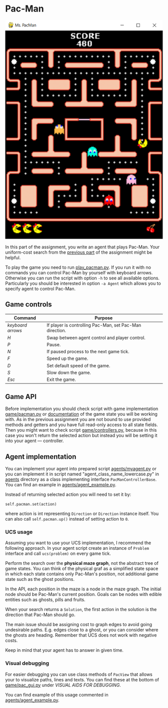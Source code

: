 # Pac-Man

![pacman image](pac.png)

In this part of the assignment, you write an agent that plays Pac-Man. Your uniform-cost search from the [previous part](../README.md#1-uniform-cost-search) of the assignment might be helpful.

To play the game you need to run [play_pacman.py](play_pacman.py). If you run it with no commands you can control Pac-Man by yourself with keyboard arrows. Otherwise you can run the script with option `-h` to see all available options. Particularly you should be interested in option `-a Agent` which allows you to specify agent to control Pac-Man.

## Game controls
| Command | Purpose |
| --- | --- |
| *keyboard arrows* | If player is controlling Pac-Man, set Pac-Man direction. |
| *H* | Swap between agent control and player control. |
| *P* | Pause. |
| *N* | If paused process to the next game tick. |
| *F* | Speed up the game. |
| *D* | Set default speed of the game. |
| *S* | Slow down the game. |
| *Esc* | Exit the game. |


## Game API

Before implementation you should check script with game implementation [game/pacman.py](game/pacman.py) or [documentation](doc.md) of the game state you will be working with. As in the previous assignment you are not bound to use provided methods and getters and you have full read-only access to all state fields. Then you might want to check script [game/controllers.py](game/controllers.py), because in this case you won't return the selected action but instead you will be setting it into your agent — controller.


## Agent implementation

You can implement your agent into prepared script [agents/myagent.py](agents/myagent.py) or you can implement it in script named "agent_class_name_lowercase.py" in [agents](agents/) directory as a class implementing interface `PacManControllerBase`. You can find an example in [agents/agent_example.py](agents/agent_example.py).

Instead of returning selected action you will need to set it by:

    self.pacman.set(action)

where action is int representing `Direction` or `Direction` instance itself.
You can also call `self.pacman.up()` instead of setting action to `0`.

### UCS usage

Assuming you want to use your UCS implementation, I recommend the following approach. In your agent script create an instance of `Problem` interface and call `ucs(problem)` on every game tick.

Perform the search over the **physical maze graph**, not the abstract tree of game states. You can think of the physical graf as a simplified state space in which each state contains only Pac-Man's position, not additional game state such as the ghost positions. 

In the API, each position in the maze is a node in the maze graph. The initial node should be Pac-Man's current position. Goals can be nodes with edible entities such as ghosts, pills and fruits.

When your search returns a `Solution`, the first action in the solution is the direction that Pac-Man should go.

The main issue should be assigning cost to graph edges to avoid going undesirable paths. E.g. edges close to a ghost, or you can consider where the ghosts are heading. Remember that UCS does not work with negative costs. 

Keep in mind that your agent has to answer in given time.

### Visual debugging
For easier debugging you can use class methods of `PacView` that allows your to visualize paths, lines and texts. You can find these at the bottom of [game/pac_gui.py](game/pac_gui.py) under *VISUAL AIDS FOR DEBUGGING*. 

You can find example of this usage commented in [agents/agent_example.py](agents/agent_example.py).
